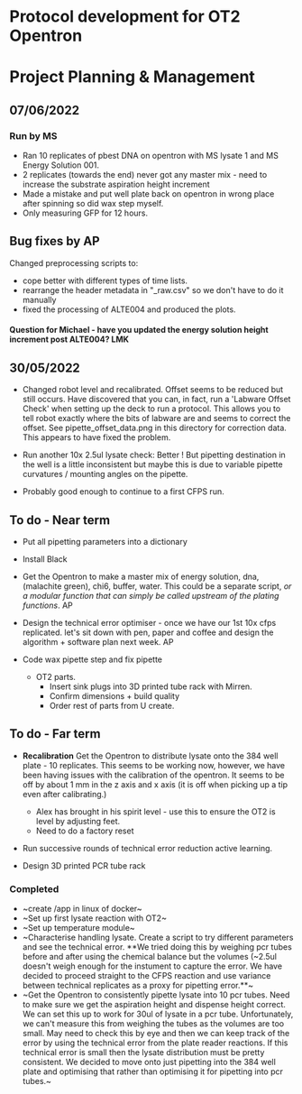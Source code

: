 # Protocol development for OT2 Opentron


# Project Planning & Management


## 07/06/2022

### Run by MS

* Ran 10 replicates of pbest DNA on opentron with MS lysate 1 and MS Energy Solution 001.
* 2 replicates (towards the end) never got any master mix - need to increase the substrate aspiration height increment
* Made a mistake and put well plate back on opentron in wrong place after spinning so did wax step myself.
* Only measuring GFP for 12 hours.

## Bug fixes by AP
Changed preprocessing scripts to:
* cope better with different types of time lists.
* rearrange the header metadata in "_raw.csv" so we don't have to do it manually
* fixed the processing of ALTE004 and produced the plots.
#### Question for Michael - have you updated the energy solution height increment post ALTE004?  LMK

## 30/05/2022

* Changed robot level and recalibrated. Offset seems to be reduced but still occurs. Have discovered that you can, in fact, run a 'Labware Offset Check' when setting up the deck to run a protocol.
This allows you to tell robot exactly where the bits of labware are and seems to correct the offset. See pipette_offset_data.png in this directory for correction data. This appears to have fixed the problem.

* Run another 10x 2.5ul lysate check: Better ! But pipetting destination in the well is a little inconsistent but maybe this is due to variable pipette curvatures / mounting angles on the pipette.

* Probably good enough to continue to a first CFPS run.

## To do  - Near term

* Put all pipetting parameters into a dictionary

* Install Black

* Get the Opentron to make a master mix of energy solution, dna, (malachite green),
chi6, buffer, water. This could be a separate script, *or a modular function that can simply be called upstream of the plating functions*. AP

* Design the technical error optimiser - once we have our 1st 10x cfps replicated. let's sit down with pen, paper and coffee and design the algorithm + software plan next week. AP

* Code wax pipette step and fix pipette
  * OT2 parts.
    * Insert sink plugs into 3D printed tube rack with Mirren.
    * Confirm dimensions + build quality
    * Order rest of parts from U create.

## To do - Far term

* **Recalibration**  Get the Opentron to distribute lysate onto the 384 well plate - 10 replicates.
This seems to be working now, however, we have been having issues with the calibration
of the opentron. It seems to be off by about 1 mm in the z axis and x axis (it
is off when picking up a tip even after calibrating.)
  * Alex has brought in his spirit level - use this to ensure the OT2 is level by adjusting feet.
  * Need to do a factory reset

* Run successive rounds of technical error reduction active learning.

* Design 3D printed PCR tube rack


### Completed

* ~create /app in linux of docker~
* ~Set up first lysate reaction with OT2~
* ~Set up temperature module~
* ~Characterise handling lysate. Create a script to try different parameters
and see the technical error. **We tried doing this by weighing pcr tubes before
and after using the chemical balance but the volumes (~2.5ul doesn't weigh enough
for the instument to capture the error. We have decided to proceed straight to the
CFPS reaction and use variance between technical replicates as a proxy for
pipetting error.**~
* ~Get the Opentron to consistently pipette lysate into 10 pcr tubes. Need to make sure
we get the aspiration height and dispense height correct. We can set this up to work
for 30ul of lysate in a pcr tube. Unfortunately, we can't measure this from weighing
the tubes as the volumes are too small. May need to check this by eye and then we
can keep track of the error by using the technical error from the plate reader reactions.
If this technical error is small then the lysate distribution must be pretty consistent.
We decided to move onto just pipetting into the 384 well plate and optimising that
rather than optimising it for pipetting into pcr tubes.~
